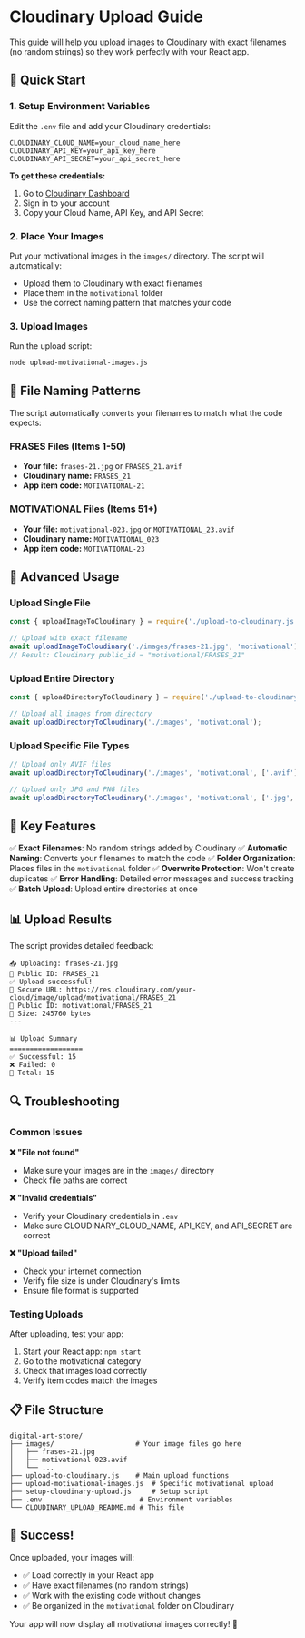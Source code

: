 # Cloudinary Upload Guide

This guide will help you upload images to Cloudinary with exact filenames (no random strings) so they work perfectly with your React app.

## 🚀 Quick Start

### 1. Setup Environment Variables

Edit the `.env` file and add your Cloudinary credentials:

```env
CLOUDINARY_CLOUD_NAME=your_cloud_name_here
CLOUDINARY_API_KEY=your_api_key_here
CLOUDINARY_API_SECRET=your_api_secret_here
```

**To get these credentials:**
1. Go to [Cloudinary Dashboard](https://cloudinary.com/console)
2. Sign in to your account
3. Copy your Cloud Name, API Key, and API Secret

### 2. Place Your Images

Put your motivational images in the `images/` directory. The script will automatically:
- Upload them to Cloudinary with exact filenames
- Place them in the `motivational` folder
- Use the correct naming pattern that matches your code

### 3. Upload Images

Run the upload script:

```bash
node upload-motivational-images.js
```

## 📁 File Naming Patterns

The script automatically converts your filenames to match what the code expects:

### FRASES Files (Items 1-50)
- **Your file:** `frases-21.jpg` or `FRASES_21.avif`
- **Cloudinary name:** `FRASES_21`
- **App item code:** `MOTIVATIONAL-21`

### MOTIVATIONAL Files (Items 51+)
- **Your file:** `motivational-023.jpg` or `MOTIVATIONAL_23.avif`
- **Cloudinary name:** `MOTIVATIONAL_023`
- **App item code:** `MOTIVATIONAL-23`

## 🔧 Advanced Usage

### Upload Single File

```javascript
const { uploadImageToCloudinary } = require('./upload-to-cloudinary.js');

// Upload with exact filename
await uploadImageToCloudinary('./images/frases-21.jpg', 'motivational');
// Result: Cloudinary public_id = "motivational/FRASES_21"
```

### Upload Entire Directory

```javascript
const { uploadDirectoryToCloudinary } = require('./upload-to-cloudinary.js');

// Upload all images from directory
await uploadDirectoryToCloudinary('./images', 'motivational');
```

### Upload Specific File Types

```javascript
// Upload only AVIF files
await uploadDirectoryToCloudinary('./images', 'motivational', ['.avif']);

// Upload only JPG and PNG files
await uploadDirectoryToCloudinary('./images', 'motivational', ['.jpg', '.png']);
```

## 🎯 Key Features

✅ **Exact Filenames**: No random strings added by Cloudinary
✅ **Automatic Naming**: Converts your filenames to match the code
✅ **Folder Organization**: Places files in the `motivational` folder
✅ **Overwrite Protection**: Won't create duplicates
✅ **Error Handling**: Detailed error messages and success tracking
✅ **Batch Upload**: Upload entire directories at once

## 📊 Upload Results

The script provides detailed feedback:

```
📤 Uploading: frases-21.jpg
📄 Public ID: FRASES_21
✅ Upload successful!
🔗 Secure URL: https://res.cloudinary.com/your-cloud/image/upload/motivational/FRASES_21
📄 Public ID: motivational/FRASES_21
📏 Size: 245760 bytes
---

📊 Upload Summary
==================
✅ Successful: 15
❌ Failed: 0
📁 Total: 15
```

## 🔍 Troubleshooting

### Common Issues

**❌ "File not found"**
- Make sure your images are in the `images/` directory
- Check file paths are correct

**❌ "Invalid credentials"**
- Verify your Cloudinary credentials in `.env`
- Make sure CLOUDINARY_CLOUD_NAME, API_KEY, and API_SECRET are correct

**❌ "Upload failed"**
- Check your internet connection
- Verify file size is under Cloudinary's limits
- Ensure file format is supported

### Testing Uploads

After uploading, test your app:

1. Start your React app: `npm start`
2. Go to the motivational category
3. Check that images load correctly
4. Verify item codes match the images

## 📋 File Structure

```
digital-art-store/
├── images/                    # Your image files go here
│   ├── frases-21.jpg
│   ├── motivational-023.avif
│   └── ...
├── upload-to-cloudinary.js    # Main upload functions
├── upload-motivational-images.js  # Specific motivational upload
├── setup-cloudinary-upload.js     # Setup script
├── .env                        # Environment variables
└── CLOUDINARY_UPLOAD_README.md # This file
```

## 🎉 Success!

Once uploaded, your images will:
- ✅ Load correctly in your React app
- ✅ Have exact filenames (no random strings)
- ✅ Work with the existing code without changes
- ✅ Be organized in the `motivational` folder on Cloudinary

Your app will now display all motivational images correctly! 🚀

